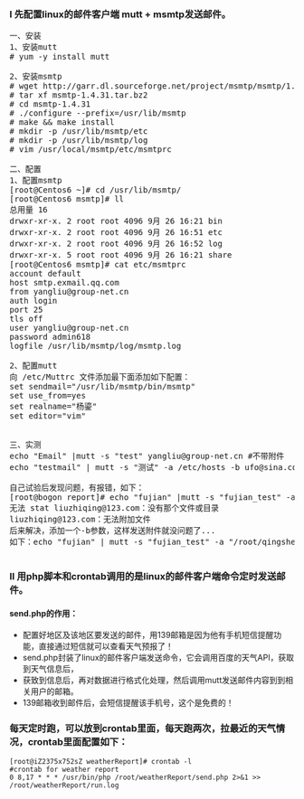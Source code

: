 ### I 先配置linux的邮件客户端 mutt + msmtp发送邮件。
<pre>
一、安装 
1、安装mutt
# yum -y install mutt

2、安装msmtp
# wget http://garr.dl.sourceforge.net/project/msmtp/msmtp/1.4.31/msmtp-1.4.31.tar.bz2
# tar xf msmtp-1.4.31.tar.bz2
# cd msmtp-1.4.31
# ./configure --prefix=/usr/lib/msmtp
# make && make install
# mkdir -p /usr/lib/msmtp/etc
# mkdir -p /usr/lib/msmtp/log
# vim /usr/local/msmtp/etc/msmtprc

二、配置
1、配置msmtp
[root@Centos6 ~]# cd /usr/lib/msmtp/
[root@Centos6 msmtp]# ll
总用量 16
drwxr-xr-x. 2 root root 4096 9月 26 16:21 bin
drwxr-xr-x. 2 root root 4096 9月 26 16:51 etc
drwxr-xr-x. 2 root root 4096 9月 26 16:52 log
drwxr-xr-x. 5 root root 4096 9月 26 16:21 share
[root@Centos6 msmtp]# cat etc/msmtprc
account default
host smtp.exmail.qq.com
from yangliu@group-net.cn
auth login
port 25
tls off
user yangliu@group-net.cn
password admin618
logfile /usr/lib/msmtp/log/msmtp.log

2、配置mutt
向 /etc/Muttrc 文件添加最下面添加如下配置：
set sendmail="/usr/lib/msmtp/bin/msmtp"
set use_from=yes
set realname="杨鎏"
set editor="vim"


三、实测
echo "Email" |mutt -s "test" yangliu@group-net.cn #不带附件
echo "testmail" | mutt -s "测试" -a /etc/hosts -b ufo@sina.com #带附件

自己试验后发现问题，有报错，如下：
[root@bogon report]# echo "fujian" |mutt -s "fujian_test" -a "/root/qingshell/report/8.8.8.8.xls" liuzhiqing@123.com
无法 stat liuzhiqing@123.com：没有那个文件或目录
liuzhiqing@123.com：无法附加文件
后来解决，添加一个-b参数，这样发送附件就没问题了...
如下：echo "fujian" | mutt -s "fujian_test" -a "/root/qingshell/report/8.8.8.8.xls" -b liuzhiqing@123.com

</pre>

### II 用php脚本和crontab调用的是linux的邮件客户端命令定时发送邮件。

#### send.php的作用：
* 配置好地区及该地区要发送的邮件，用139邮箱是因为他有手机短信提醒功能，直接通过短信就可以查看天气预报了！
* send.php封装了linux的邮件客户端发送命令，它会调用百度的天气API，获取到天气信息后，
* 获致到信息后，再对数据进行格式化处理，然后调用mutt发送邮件内容到到相关用户的邮箱。
* 139邮箱收到邮件后，会短信提醒该手机号，这个是免费的！

### 每天定时跑，可以放到crontab里面，每天跑两次，拉最近的天气情况，crontab里面配置如下：
	[root@iZ2375x752sZ weatherReport]# crontab -l
	#crontab for weather report
	0 8,17 * * * /usr/bin/php /root/weatherReport/send.php 2>&1 >> /root/weatherReport/run.log 

